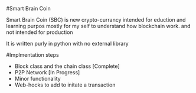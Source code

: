 #Smart Brain Coin

Smart Brain Coin (SBC) is new crypto-currancy intended for eduction and learning purpos
mostly for my self to understand how blockchain work. and not intended 
for production

It is written purly in python with no external library

#Implmentation steps
* Block class and the chain class [Complete]
* P2P Network [In Progress]
* Minor functionality
* Web-hocks to add to initate a transaction


